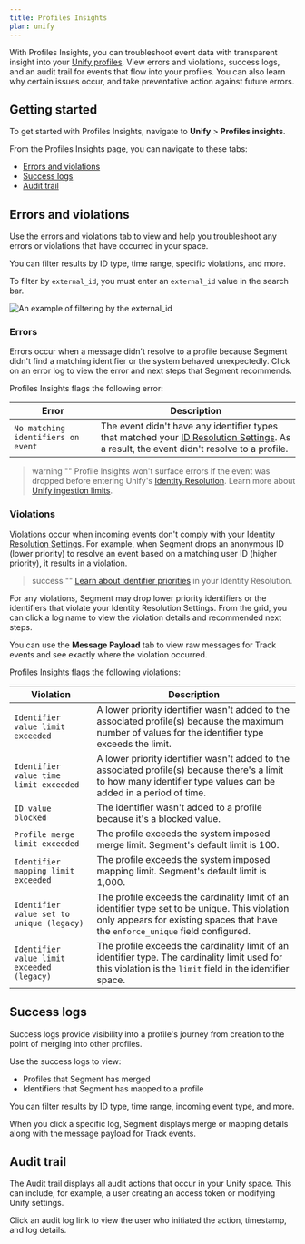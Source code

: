 ```yaml
---
title: Profiles Insights 
plan: unify
---
```


With Profiles Insights, you can troubleshoot event data with transparent insight into your [Unify profiles](/docs/unify/). View errors and violations, success logs, and an audit trail for events that flow into your profiles. You can also learn why certain issues occur, and take preventative action against future errors.

## Getting started

To get started with Profiles Insights, navigate to **Unify** > **Profiles insights**.

From the Profiles Insights page, you can navigate to these tabs:
- [Errors and violations](#errors-and-violations) 
- [Success logs](#success-logs)
- [Audit trail](#audit-trail)

## Errors and violations

Use the errors and violations tab to view and help you troubleshoot any errors or violations that have occurred in your space.

You can filter results by ID type, time range, specific violations, and more. 

To filter by `external_id`, you must enter an `external_id` value in the search bar.

![An example of filtering by the external_id](/docs/unify/images/external_id.png)


### Errors

Errors occur when a message didn't resolve to a profile because Segment didn't find a matching identifier or the system behaved unexpectedly. Click on an error log to view the error and next steps that Segment recommends. 

Profiles Insights flags the following error:

| Error     | Description                                   |
|---------------|-----------------------------------------------|
| `No matching identifiers on event`  |  The event didn't have any identifier types that matched your [ID Resolution Settings](/docs/unify/identity-resolution/identity-resolution-settings). As a result, the event didn't resolve to a profile.                          |

> warning ""
> Profile Insights won't surface errors if the event was dropped before entering Unify's [Identity Resolution](/docs/unify/identity-resolution/). Learn more about [Unify ingestion limits](/docs/unify/product-limits/#unify-ingestion-limitations).

### Violations

Violations occur when incoming events don't comply with your [Identity Resolution Settings](/docs/unify/identity-resolution/identity-resolution-settings). For example, when Segment drops an anonymous ID (lower priority) to resolve an event based on a matching user ID (higher priority), it results in a violation. 

> success ""
> [Learn about identifier priorities](/docs/unify/identity-resolution/identity-resolution-settings/#priority) in your Identity Resolution.

For any violations, Segment may drop lower priority identifiers or the identifiers that violate your Identity Resolution Settings. From the grid, you can click a log name to view the violation details and recommended next steps. 

You can use the **Message Payload** tab to view raw messages for Track events and see exactly where the violation occurred.

Profiles Insights flags the following violations:

| Violation     | Description                                   |
|---------------|-----------------------------------------------|
| `Identifier value limit exceeded`  |  A lower priority identifier wasn't added to the associated profile(s) because the maximum number of values for the identifier type exceeds the limit.                           |
| `Identifier value time limit exceeded` | A lower priority identifier wasn't added to the associated profile(s) because there's a limit to how many identifier type values can be added in a period of time.                         |
| `ID value blocked`                     | The identifier wasn't added to a profile because it's a blocked value.                         |
| `Profile merge limit exceeded`         | The profile exceeds the system imposed merge limit. Segment's default limit is 100.                       |
| `Identifier mapping limit exceeded`    |  The profile exceeds the system imposed mapping limit. Segment's default limit is 1,000.                         |
| `Identifier value set to unique (legacy)` |  The profile exceeds the cardinality limit of an identifier type set to be unique. This violation only appears for existing spaces that have the `enforce_unique` field configured.                      |
| `Identifier value limit exceeded (legacy)` | The profile exceeds the cardinality limit of an identifier type. The cardinality limit used for this violation is the `limit` field in the identifier space.                     |

## Success logs

Success logs provide visibility into a profile's journey from creation to the point of merging into other profiles.  

Use the success logs to view:
- Profiles that Segment has merged
- Identifiers that Segment has mapped to a profile 

You can filter results by ID type, time range, incoming event type, and more.

When you click a specific log, Segment displays merge or mapping details along with the message payload for Track events.


## Audit trail

The Audit trail displays all audit actions that occur in your Unify space. This can include, for example, a user creating an access token or modifying Unify settings.

Click an audit log link to view the user who initiated the action, timestamp, and log details.



